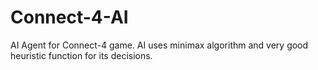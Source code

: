 # Connect-4-AI
AI Agent for Connect-4 game. AI uses minimax algorithm and very good heuristic function for its decisions. 
